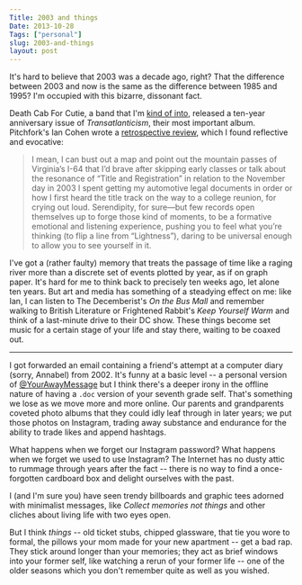 ```yaml
---
Title: 2003 and things
Date: 2013-10-28
Tags: ["personal"]
slug: 2003-and-things
layout: post
---
```


It's hard to believe that 2003 was a decade ago, right?  That the difference between 2003 and now is the same as the difference between 1985 and 1995?  I'm occupied with this bizarre, dissonant fact.

Death Cab For Cutie, a band that I'm [kind of into](http://jmduke.com/blog/2013/9/21/the-john-byrd-ep), released a ten-year anniversary issue of *Transatlanticism*, their most important album.  Pitchfork's Ian Cohen wrote a [retrospective review](http://pitchfork.com/reviews/albums/18656-death-cab-for-cutie-transatlanticism/), which I found reflective and evocative:

> I mean, I can bust out a map and point out the mountain passes of Virginia’s I-64 that I’d brave after skipping early classes or talk about the resonance of “Title and Registration” in relation to the November day in 2003 I spent getting my automotive legal documents in order or how I first heard the title track on the way to a college reunion, for crying out loud. Serendipity, for sure—but few records open themselves up to forge those kind of moments, to be a formative emotional and listening experience, pushing you to feel what you’re thinking (to flip a line from “Lightness”), daring to be universal enough to allow you to see yourself in it.

I've got a (rather faulty) memory that treats the passage of time like a raging river more than a discrete set of events plotted by year, as if on graph paper.  It's hard for me to think back to precisely ten weeks ago, let alone ten years.  But art and media has something of a steadying effect on me: like Ian, I can listen to The Decemberist's *On the Bus Mall* and remember walking to British Literature or Frightened Rabbit's *Keep Yourself Warm* and think of a last-minute drive to their DC show.  These things become set music for a certain stage of your life and stay there, waiting to be coaxed out.

---

I got forwarded an email containing a friend's attempt at a computer diary (sorry, Annabel) from 2002.  It's funny at a basic level -- a personal version of [@YourAwayMessage](https://twitter.com/yourawaymessage) but I think there's a deeper irony in the offline nature of having a `.doc` version of your seventh grade self.  That's something we lose as we move more and more online.  Our parents and grandparents coveted photo albums that they could idly leaf through in later years; we put those photos on Instagram, trading away substance and endurance for the ability to trade likes and append hashtags.

What happens when we forget our Instagram password?  What happens when we forget we used to use Instagram?  The Internet has no dusty attic to rummage through years after the fact -- there is no way to find a once-forgotten cardboard box and delight ourselves with the past.

I (and I'm sure you) have seen trendy billboards and graphic tees adorned with minimalist messages, like *Collect memories not things* and other cliches about living life with two eyes open.  

But I think *things* -- old ticket stubs, chipped glassware, that tie you wore to formal, the pillows your mom made for your new apartment -- get a bad rap.  They stick around longer than your memories; they act as brief windows into your former self, like watching a rerun of your former life -- one of the older seasons which you don't remember quite as well as you wished.